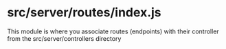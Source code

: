 # src/server/routes/index.js
This module is where you associate routes (endpoints) with their controller from
the src/server/controllers directory
